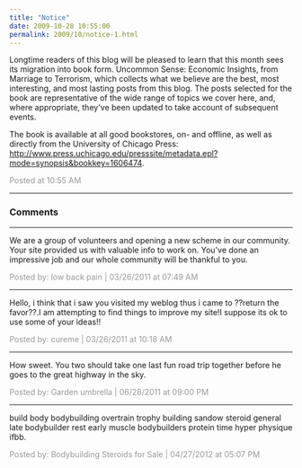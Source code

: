 ```yaml
---
title: "Notice"
date: 2009-10-28 10:55:00
permalink: 2009/10/notice-1.html
---
```

Longtime readers of this blog will be pleased to learn that this month sees its migration into book form. Uncommon Sense: Economic Insights, from Marriage to Terrorism, which collects what we believe are the best, most interesting, and most lasting posts from this blog. The posts selected for the book are representative of the wide range of topics we cover here, and, where appropriate, they've been updated to take account of subsequent events. 
  
The book is available at all good bookstores, on- and offline, as well as directly from the University of Chicago Press: http://www.press.uchicago.edu/presssite/metadata.epl?mode=synopsis&bookkey=1606474.

<span style="color:#999">Posted at 10:55 AM</span>

<!-- more -->

---

### Comments

---

We are a group of volunteers and opening a new scheme in our community. Your site provided us with valuable info to work on. You've done an impressive job and our whole community will be thankful to you.

<span style="color:#999">Posted by: low back pain | 03/26/2011 at 07:49 AM</span>

---

Hello, i think that i saw you visited my weblog thus i came to ??return the favor??.I am attempting to find things to improve my site!I suppose its ok to use some of your ideas!!

<span style="color:#999">Posted by: cureme | 03/26/2011 at 10:18 AM</span>

---

How sweet. You two should take one last fun road trip together before he goes to the great highway in the sky. 

<span style="color:#999">Posted by: Garden umbrella | 06/28/2011 at 09:00 PM</span>

---

 build  body  bodybuilding  overtrain  trophy  building  sandow  steroid  general  late  bodybuilder  rest  early  muscle  bodybuilders  protein  time  hyper  physique  ifbb.

<span style="color:#999">Posted by: Bodybuilding Steroids for Sale | 04/27/2012 at 05:07 PM</span>